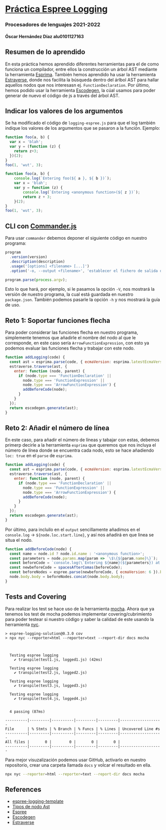 # [Práctica Espree Logging](https://ull-esit-gradoii-pl.github.io/practicas/esprima-logging)

### Procesadores de lenguajes 2021-2022

#### Óscar Hernández Díaz alu0101127163

## Resumen de lo aprendido

En esta práctica hemos aprendido diferentes herramientas para el  de como funciona un compilador, entre ellos la construcción un árbol AST mediante la herramienta [Esprima](https://esprima.org/). También hemos aprendido ha usar la herramienta [Estraverse](https://github.com/estools/estraverse), donde nos facilita la búsqueda dentro del árlbol AST para hallar aquellos nodos que nos interesasn ej. `FunctionDeclaration`. Por último, hemos podido usar la herramienta [Escodegen](https://github.com/estools/escodegen), la cúal usamos para poder generar de nuevo el código de js a través del árbol AST.

## Indicar los valores de los argumentos

Se ha modificado el código de `logging-espree.js` para que el log también indique los valores de los argumentos que se pasaron a la función. 
Ejemplo:

```javascript
function foo(a, b) {
  var x = 'blah';
  var y = (function (z) {
    return z+3;
  })(2);
}
foo(1, 'wut', 3);
```

```javascript
function foo(a, b) {
    console.log(`Entering foo(${ a }, ${ b })`);
    var x = 'blah';
    var y = function (z) {
        console.log(`Entering <anonymous function>(${ z })`);
        return z + 3;
    }(2);
}
foo(1, 'wut', 3);
```

## CLI con [Commander.js](https://www.npmjs.com/package/commander)

Para usar `commander` debemos deponer el siguiente código en nuestro programa: 

```js
program
  .version(version)
  .description(description)
  .usage('[options] <filename> [...]')
  .option('-o, --output <filename>', 'establecer el fichero de salida del resultado del programa');

program.parse(process.argv);
```

Esto lo que hará, por ejemplo, si le pasamos la opción `-V`, nos mostrará la versión de nuestro programa, la cual está guardada en nuestro `package.json`. También podemos pasarle la opción `-h` y nos mostrará la guía de uso.

## Reto 1: Soportar funciones flecha


Para poder considerar las funciones flecha en nuestro programa, simplemente tenemos que añadirle el nombre del nodo al que le corresponde, en este caso sería `ArrowFunctionExpression`, con esto ya podemos evaluar las funciones flecha y trabajar con este nodo.

```javascript
function addLogging(code) {
  const ast = esprima.parse(code, { ecmaVersion: esprima.latestEcmaVersion, loc: true });
  estraverse.traverse(ast, {
    enter: function (node, parent) {
      if (node.type === 'FunctionDeclaration' ||
        node.type === 'FunctionExpression' ||
        node.type === 'ArrowFunctionExpression') {
        addBeforeCode(node);
      }
    }
  });
  return escodegen.generate(ast);
}
```

## Reto 2: Añadir el número de línea

En este caso, para añadir el número de líneas y tabajar con estas, debemos primerp decirle a la herramienta `esprima` que queremos que nos incluya el número de línea donde se encuentra cada nodo, esto se hace añadiendo `loc: true` en el `parse` de `esprima`. 

```javascript
function addLogging(code) {
  const ast = esprima.parse(code, { ecmaVersion: esprima.latestEcmaVersion, loc: true });
  estraverse.traverse(ast, {
    enter: function (node, parent) {
      if (node.type === 'FunctionDeclaration' ||
        node.type === 'FunctionExpression' ||
        node.type === 'ArrowFunctionExpression') {
        addBeforeCode(node);
      }
    }
  });
  return escodegen.generate(ast);
}
```

Por último, para incluilo en el `output` sencillamente añadimos en el `console.log` -> `${node.loc.start.line}`, y así nos añadirá en que linea se situa el nodo.

```javascript
function addBeforeCode(node) {
  const name = node.id ? node.id.name : '<anonymous function>';
  const parameters = node.params.map(param => `\$\{${param.name}\}`);
  const beforeCode = `console.log(\`Entering ${name}(${parameters}) at line ${node.loc.start.line}\`);`;
  const newbeforeCode = spacesAfterComas(beforeCode);
  const beforeNodes = espree.parse(newbeforeCode, { ecmaVersion: 6 }).body;
  node.body.body = beforeNodes.concat(node.body.body);
}
```

## Tests and Covering

Para realizar los test se hace uso de la herramienta [mocha](https://mochajs.org/). Ahora que ya tenemos los test de mocha podemos implementar covering/cubrimiento para poder testear si nuestro código y saber la calidad de este usando la herramienta [nyc](https://www.npmjs.com/package/nyc).
```
> espree-logging-solution@0.3.0 cov
> npx nyc --reporter=html --reporter=text --report-dir docs mocha



  Testing espree logging
    ✔ transpile(test1.js, logged1.js) (42ms)

  Testing espree logging
    ✔ transpile(test2.js, logged2.js)

  Testing espree logging
    ✔ transpile(test3.js, logged3.js)

  Testing espree logging
    ✔ transpile(test4.js, logged4.js)


  4 passing (87ms)

----------|---------|----------|---------|---------|-------------------
File      | % Stmts | % Branch | % Funcs | % Lines | Uncovered Line #s 
----------|---------|----------|---------|---------|-------------------
All files |       0 |        0 |       0 |       0 |                   
----------|---------|----------|---------|---------|-------------------
```
Para mejor visuzalización podemos usar GitHub, activarlo en nuestro repositorio, crear una carpeta llamada `docs` y volcar el resultado en ella.

```sh
npx nyc --reporter=html --reporter=text --report-dir docs mocha
``` 

## References

* [espree-logging-template](https://github.com/ULL-ESIT-PL/espree-logging-template)
* [Tipos de nodo Ast](https://ull-esit-gradoii-pl.github.io/assets/temas/tema0-introduccion-a-pl/espree-visitorkeys)
* [Espree](https://github.com/eslint/espree)
* [Escodegen](https://github.com/estools/escodegen)
* [Estraverse](https://github.com/estools/estraverse/wiki/Usage)